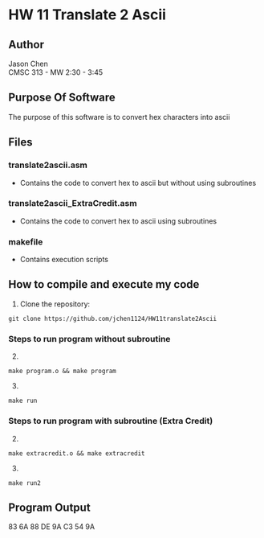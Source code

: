 # HW 11 Translate 2 Ascii

## Author
Jason Chen<br>
CMSC 313 - MW 2:30 - 3:45

## Purpose Of Software
The purpose of this software is to convert hex characters into ascii

## Files
### translate2ascii.asm
- Contains the code to convert hex to ascii but without using subroutines

### translate2ascii_ExtraCredit.asm
- Contains the code to convert hex to ascii using subroutines

### makefile
- Contains execution scripts

## How to compile and execute my code
1. Clone the repository:
```
git clone https://github.com/jchen1124/HW11translate2Ascii
```

### Steps to run program without subroutine
2. 
```
make program.o && make program
```
3. 
```
make run
```

### Steps to run program with subroutine (Extra Credit)

2. 
```
make extracredit.o && make extracredit
```

3. 
```
make run2
```

## Program Output

83 6A 88 DE 9A C3 54 9A

